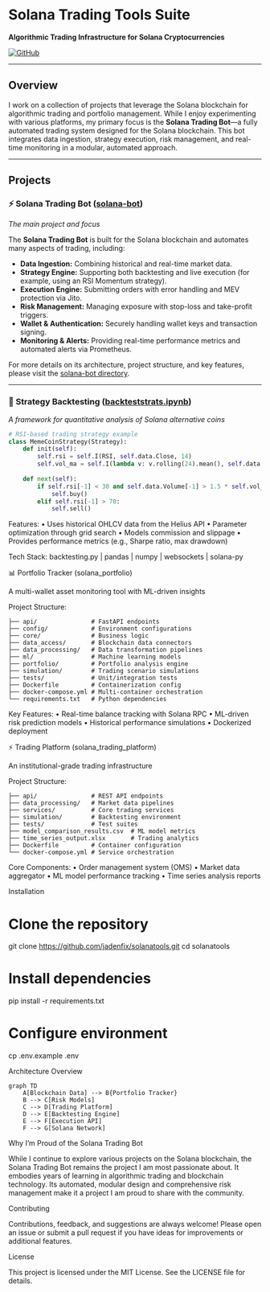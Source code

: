 # Solana Trading Tools Suite

**Algorithmic Trading Infrastructure for Solana Cryptocurrencies**

[![GitHub](https://img.shields.io/badge/Repo-JadenFix/solanatools-181717?style=flat&logo=github)](https://github.com/jadenfix/solanatools)

---

## Overview

I work on a collection of projects that leverage the Solana blockchain for algorithmic trading and portfolio management. While I enjoy experimenting with various platforms, my primary focus is the **Solana Trading Bot**—a fully automated trading system designed for the Solana blockchain. This bot integrates data ingestion, strategy execution, risk management, and real-time monitoring in a modular, automated approach.

---

## Projects

### ⚡ Solana Trading Bot ([solana-bot](https://github.com/jadenfix/solanatools/tree/main/solana-bot))
*The main project and focus*

The **Solana Trading Bot** is built for the Solana blockchain and automates many aspects of trading, including:
- **Data Ingestion:** Combining historical and real-time market data.
- **Strategy Engine:** Supporting both backtesting and live execution (for example, using an RSI Momentum strategy).
- **Execution Engine:** Submitting orders with error handling and MEV protection via Jito.
- **Risk Management:** Managing exposure with stop-loss and take-profit triggers.
- **Wallet & Authentication:** Securely handling wallet keys and transaction signing.
- **Monitoring & Alerts:** Providing real-time performance metrics and automated alerts via Prometheus.

For more details on its architecture, project structure, and key features, please visit the [solana-bot directory](https://github.com/jadenfix/solanatools/tree/main/solana-bot).

---

### 🧪 Strategy Backtesting ([backteststrats.ipynb](https://github.com/jadenfix/solanatools/blob/main/backteststrats.ipynb))
*A framework for quantitative analysis of Solana alternative coins*

```python
# RSI-based trading strategy example
class MemeCoinStrategy(Strategy):
    def init(self):
        self.rsi = self.I(RSI, self.data.Close, 14)
        self.vol_ma = self.I(lambda v: v.rolling(24).mean(), self.data.Volume)
    
    def next(self):
        if self.rsi[-1] < 30 and self.data.Volume[-1] > 1.5 * self.vol_ma[-1]:
            self.buy()
        elif self.rsi[-1] > 70:
            self.sell()
```
Features:
	•	Uses historical OHLCV data from the Helius API
	•	Parameter optimization through grid search
	•	Models commission and slippage
	•	Provides performance metrics (e.g., Sharpe ratio, max drawdown)

Tech Stack: backtesting.py | pandas | numpy | websockets | solana-py

📊 Portfolio Tracker (solana_portfolio)

A multi-wallet asset monitoring tool with ML-driven insights

Project Structure:
```
├── api/               # FastAPI endpoints
├── config/            # Environment configurations
├── core/              # Business logic
├── data_access/       # Blockchain data connectors
├── data_processing/   # Data transformation pipelines
├── ml/                # Machine learning models
├── portfolio/         # Portfolio analysis engine
├── simulation/        # Trading scenario simulations
├── tests/             # Unit/integration tests
├── Dockerfile         # Containerization config
├── docker-compose.yml # Multi-container orchestration
└── requirements.txt   # Python dependencies
```
Key Features:
	•	Real-time balance tracking with Solana RPC
	•	ML-driven risk prediction models
	•	Historical performance simulations
	•	Dockerized deployment

⚡ Trading Platform (solana_trading_platform)

An institutional-grade trading infrastructure

Project Structure:
```
├── api/               # REST API endpoints
├── data_processing/   # Market data pipelines  
├── services/          # Core trading services
├── simulation/        # Backtesting environment
├── tests/             # Test suites
├── model_comparison_results.csv  # ML model metrics
├── time_series_output.xlsx       # Trading analytics
├── Dockerfile         # Container configuration
└── docker-compose.yml # Service orchestration
```
Core Components:
	•	Order management system (OMS)
	•	Market data aggregator
	•	ML model performance tracking
	•	Time series analysis reports

Installation

# Clone the repository
git clone https://github.com/jadenfix/solanatools.git
cd solanatools

# Install dependencies
pip install -r requirements.txt

# Configure environment
cp .env.example .env

Architecture Overview
```
graph TD
    A[Blockchain Data] --> B{Portfolio Tracker}
    B --> C[Risk Models]
    C --> D[Trading Platform]
    D --> E[Backtesting Engine]
    E --> F[Execution API]
    F --> G[Solana Network]
```
Why I’m Proud of the Solana Trading Bot

While I continue to explore various projects on the Solana blockchain, the Solana Trading Bot remains the project I am most passionate about. It embodies years of learning in algorithmic trading and blockchain technology. Its automated, modular design and comprehensive risk management make it a project I am proud to share with the community.

Contributing

Contributions, feedback, and suggestions are always welcome! Please open an issue or submit a pull request if you have ideas for improvements or additional features.

License

This project is licensed under the MIT License. See the LICENSE file for details.
